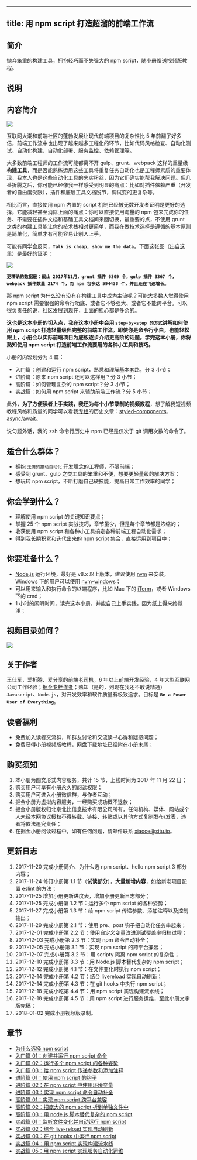 
---
title: 用 npm script 打造超溜的前端工作流
---

## 简介
抛弃笨重的构建工具，拥抱轻巧而不失强大的 npm
 script，随小册赠送视频版教程。

## 说明
## 内容简介

![](https://p1-jj.byteimg.com/tos-cn-i-t2oaga2asx/gold-user-assets/2017/11/20/15fd6b2d6147fc39~tplv-t2oaga2asx-image.image)

互联网大潮和前端社区的蓬勃发展让现代前端项目的复杂性比 5 年前翻了好多倍，前端工作流中也出现了越来越多工程化的环节，比如代码风格检查、自动化测试、自动化构建、自动化部署、服务监控、依赖管理等。

大多数前端工程师的工作流可能都离不开 gulp、grunt、webpack 这样的重量级**构建工具**，而是否能熟练运用这些工具将重复任务自动化也是工程师素质的重要体现，我本人也是这些自动化工具的忠实粉丝，因为它们确实能帮我解决问题。但几番折腾之后，你可能已经像我一样感受到明显的痛点：比如对插件依赖严重（开发者的自由度受限），插件和底层工具文档脱节，调试变的更复杂等。

相比而言，直接使用 npm 内置的 script 机制已经被无数开发者证明是更好的选择，它能减轻甚至消除上面的痛点：你可以直接使用海量的 npm 包来完成你的任务、不需要在插件文档和基础工具文档间来回切换，最重要的点，不使用 grunt 之类的构建工具能让你的技术栈相对更简单，而我在做技术选择是遵循的基本原则是简单化，简单才有可能容易让别人上手。

可能有同学会反问，**`Talk is cheap, show me the data`**，下面这张图（出自[这里](https://medium.freecodecamp.org/why-i-left-gulp-and-grunt-for-npm-scripts-3d6853dd22b8)）是最好的证明：

![](https://p1-jj.byteimg.com/tos-cn-i-t2oaga2asx/gold-user-assets/2017/11/21/15fdbd336a82c58d~tplv-t2oaga2asx-image.image)

**`更精确的数据是：截止 2017年11月，grunt 插件 6309 个，gulp 插件 3367 个，webpack 插件数量 2174 个，而 npm 包多达 594438 个，并且还在飞速增长`**。

那 npm script 为什么没有没有在构建工具中成为主流呢？可能大多数人觉得使用 npm script 需要很强的命令行功底、或者它不够强大、或者它不能跨平台。可以很负责任的说，社区发展到现在，上面的担心都是多余的。

**这也是这本小册的切入点，我在这本小册中会用 `step-by-step 的方式`讲解如何使用 npm script 打造轻量级但完整的前端工作流。即使你是命令行小白，也能轻松跟上，小册会以实际前端项目为底板逐步介绍更高阶的话题。学完这本小册，你将熟知使用 npm script 打造前端工作流要用的各种小工具和技巧。**

小册的内容划分为 4 篇：

- 入门篇：创建和运行 npm script，熟悉和理解基本套路，分 3 小节；
- 进阶篇：原来 npm script 还可以这样用？分 3 小节；
- 高阶篇：如何管理复杂的 npm script？分 3 小节；
- 实战篇：如何用 npm script 来辅助前端工作流？分 5 小节；

此外，**为了方便读者上手实践，我还为每个小节录制的视频教程**，想了解我短视频教程风格和质量的同学可以看我[专栏](https://juejin.cn/user/4072246758354680)的历史文章：[styled-components](https://juejin.cn/post/6844903510161489928)、[async/await](https://juejin.cn/post/6844903509125677069)。

说句题外话，我的 zsh 命令行历史中 npm 已经是仅次于 git 调用次数的命令了。

## 适合什么群体？

- 拥抱 `无情的推动自动化` 开发理念的工程师，不限前端；
- 感受到 grunt、gulp 之类工具的笨重和不便，想要更轻量级的解决方案；
- 想玩转 npm script，不断打磨自己硬技能，提高日常工作效率的同学；

## 你会学到什么？

- 理解使用 npm script 的关键知识要点；
- 掌握 25 个 npm script 实战技巧，章节虽少，但是每个章节都是浓缩的；
- 收获使用 npm script 和各种小工具搞定各种前端工程自动化需求；
- 得到我长期积累和迭代出来的 npm script 集合，直接运用到项目中；

## 你要准备什么？

- [Node.js](http://nodejs.org) 运行环境，最好是 v8.x 以上版本，建议使用 [nvm](https://github.com/creationix/nvm) 来安装，Windows 下的用户可以使用 [nvm-windows](https://github.com/coreybutler/nvm-windows)；
- 可以用来输入和执行命令的终端程序，比如 Mac 下的 [iTerm](http://www.iterm2.com/index.html)，或者 Windows 下的 cmd；
- 1 小时的闲暇时间，读完这本小册，并能自己上手实践，因为纸上得来终觉浅；

## 视频目录如何？

![](https://p1-jj.byteimg.com/tos-cn-i-t2oaga2asx/gold-user-assets/2018/1/2/160b46e75b644bf5~tplv-t2oaga2asx-image.image)

## 关于作者

王仕军，爱折腾、爱分享的前端老司机，6 年以上前端开发经验，4 年大型互联网公司工作经验；[掘金专栏作者](https://juejin.cn/user/4072246758354680)；熟知（是的，到现在我还不敢说精通） `Javascript`、`Node.js`，对开发效率和软件质量有极致追求。目标是 **`Be a Power User of Everything`**。

## 读者福利

- 免费加入读者交流群，和群友讨论和交流读书心得和疑惑问题；
- 免费获得小册视频版教程，网盘下载地址已经附在小册末尾；

## 购买须知

1.  本小册为图文形式内容服务，共计 15 节，上线时间为 2017 年 11 月 22 日；
2.  购买用户可享有小册永久的阅读权限；
3.  购买用户可进入小册微信群，与作者互动；
4.  掘金小册为虚拟内容服务，一经购买成功概不退款；
5.  掘金小册版权归北京北比信息技术有限公司所有，任何机构、媒体、网站或个人未经本网协议授权不得转载、链接、转贴或以其他方式复制发布/发表，违者将依法追究责任；
6.  在掘金小册阅读过程中，如有任何问题，请邮件联系 <xiaoce@xitu.io>。

## 更新日志

1.  2017-11-20 完成小册简介、为什么选 npm script、hello npm script 3 部分内容；
2.  2017-11-24 修订小册第 1.1 节（**试读部分**），**大量新增内容**，如给新老项目配置 eslint 的方法；
3.  2017-11-25 增加小册更新进度表，增加小册更新日志部分；
4.  2017-11-25 完成小册第 1.2 节：运行多个 npm script 的各种姿势；
5.  2017-11-27 完成小册第 1.3 节：给 npm script 传递参数、添加注释以及控制输出；
6.  2017-11-29 完成小册第 2.1 节：使用 pre、post 钩子把自动化任务串起来；
7.  2017-12-01 完成小册第 2.2 节：使用自定义变量改进测试覆盖率归档过程；
8.  2017-12-03 完成小册第 2.3 节：实现 npm 命令自动补全；
9.  2017-12-05 完成小册第 3.1 节：实现 npm script 的跨平台兼容；
10.  2017-12-07 完成小册第 3.2 节：用 scripty 隔离 npm script 的复杂性；
11.  2017-12-10 完成小册第 3.3 节：用 Node.js 脚本替代复杂的 npm script；
12.  2017-12-12 完成小册第 4.1 节：在文件变化时执行 npm script；
13.  2017-12-14 完成小册第 4.2 节：结合 livereload 实现自动刷新；
14.  2017-12-14 完成小册第 4.3 节：在 git hooks 中执行 npm script；
15.  2017-12-18 完成小吃第 4.4 节：用 npm script 实现构建流水线；
16.  2017-12-18 完成小册第 4.5 节：用 npm script 进行服务运维，至此小册文字版完稿；
17.  2018-01-02 完成小册视频版录制。

## 章节
- [为什么选择 npm script](<./为什么选择 npm script.md>)
- [入门篇 01：创建并运行 npm script 命令](<./入门篇 01：创建并运行 npm script 命令.md>)
- [入门篇 02：运行多个 npm script 的各种姿势](<./入门篇 02：运行多个 npm script 的各种姿势.md>)
- [入门篇 03：给 npm script 传递参数和添加注释](<./入门篇 03：给 npm script 传递参数和添加注释.md>)
- [进阶篇 01：使用 npm script 的钩子](<./进阶篇 01：使用 npm script 的钩子.md>)
- [进阶篇 02：在 npm script 中使用环境变量](<./进阶篇 02：在 npm script 中使用环境变量.md>)
- [进阶篇 03：实现 npm script 命令自动补全](<./进阶篇 03：实现 npm script 命令自动补全.md>)
- [高阶篇 01：实现 npm script 跨平台兼容](<./高阶篇 01：实现 npm script 跨平台兼容.md>)
- [高阶篇 02：把庞大的 npm script 拆到单独文件中](<./高阶篇 02：把庞大的 npm script 拆到单独文件中.md>)
- [高阶篇 03：用 node.js 脚本替代复杂的 npm script](<./高阶篇 03：用 node.js 脚本替代复杂的 npm script.md>)
- [实战篇 01：监听文件变化并自动运行 npm script](<./实战篇 01：监听文件变化并自动运行 npm script.md>)
- [实战篇 02：结合 live-reload 实现自动刷新](<./实战篇 02：结合 live-reload 实现自动刷新.md>)
- [实战篇 03：在 git hooks 中运行 npm script](<./实战篇 03：在 git hooks 中运行 npm script.md>)
- [实战篇 04：用 npm script 实现构建流水线](<./实战篇 04：用 npm script 实现构建流水线.md>)
- [实战篇 05：用 npm script 实现服务自动化运维](<./实战篇 05：用 npm script 实现服务自动化运维.md>)

    